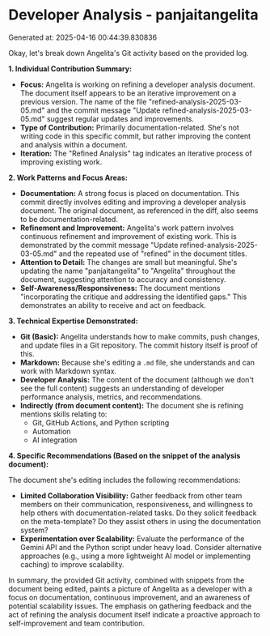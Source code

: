 # Developer Analysis - panjaitangelita
Generated at: 2025-04-16 00:44:39.830836

Okay, let's break down Angelita's Git activity based on the provided log.

**1. Individual Contribution Summary:**

*   **Focus:**  Angelita is working on refining a developer analysis document.  The document itself appears to be an iterative improvement on a previous version. The name of the file "refined-analysis-2025-03-05.md" and the commit message "Update refined-analysis-2025-03-05.md" suggest regular updates and improvements.
*   **Type of Contribution:** Primarily documentation-related. She's not writing code in this specific commit, but rather improving the content and analysis within a document.
*   **Iteration:** The "Refined Analysis" tag indicates an iterative process of improving existing work.

**2. Work Patterns and Focus Areas:**

*   **Documentation:** A strong focus is placed on documentation. This commit directly involves editing and improving a developer analysis document. The original document, as referenced in the diff, also seems to be documentation-related.
*   **Refinement and Improvement:** Angelita's work pattern involves continuous refinement and improvement of existing work. This is demonstrated by the commit message "Update refined-analysis-2025-03-05.md" and the repeated use of "refined" in the document titles.
*   **Attention to Detail:**  The changes are small but meaningful.  She's updating the name "panjaitangelita" to "Angelita" throughout the document, suggesting attention to accuracy and consistency.
*   **Self-Awareness/Responsiveness:** The document mentions "incorporating the critique and addressing the identified gaps." This demonstrates an ability to receive and act on feedback.

**3. Technical Expertise Demonstrated:**

*   **Git (Basic):**  Angelita understands how to make commits, push changes, and update files in a Git repository. The commit history itself is proof of this.
*   **Markdown:** Because she's editing a `.md` file, she understands and can work with Markdown syntax.
*   **Developer Analysis:** The content of the document (although we don't see the full content) suggests an understanding of developer performance analysis, metrics, and recommendations.
*   **Indirectly (from document content):** The document she is refining mentions skills relating to:
    *   Git, GitHub Actions, and Python scripting
    *   Automation
    *   AI integration

**4. Specific Recommendations (Based on the snippet of the analysis document):**

The document she's editing includes the following recommendations:

*   **Limited Collaboration Visibility:** Gather feedback from other team members on their communication, responsiveness, and willingness to help others with documentation-related tasks. Do they solicit feedback on the meta-template? Do they assist others in using the documentation system?
*   **Experimentation over Scalability:** Evaluate the performance of the Gemini API and the Python script under heavy load. Consider alternative approaches (e.g., using a more lightweight AI model or implementing caching) to improve scalability.

In summary, the provided Git activity, combined with snippets from the document being edited, paints a picture of Angelita as a developer with a focus on documentation, continuous improvement, and an awareness of potential scalability issues.  The emphasis on gathering feedback and the act of refining the analysis document itself indicate a proactive approach to self-improvement and team contribution.
